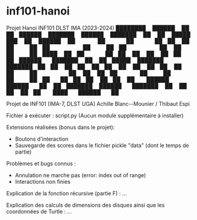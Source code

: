 # inf101-hanoi
Projet Hanoi INF101 DLST IMA (2023-2024)
████████  ██████  ██    ██ ██████  ███████     ██████  ███████     ██   ██  █████  ███    ██  ██████  ██ 
   ██    ██    ██ ██    ██ ██   ██ ██          ██   ██ ██          ██   ██ ██   ██ ████   ██ ██    ██ ██ 
   ██    ██    ██ ██    ██ ██████  ███████     ██   ██ █████       ███████ ███████ ██ ██  ██ ██    ██ ██ 
   ██    ██    ██ ██    ██ ██   ██      ██     ██   ██ ██          ██   ██ ██   ██ ██  ██ ██ ██    ██ ██ 
   ██     ██████   ██████  ██   ██ ███████     ██████  ███████     ██   ██ ██   ██ ██   ████  ██████  ██ 

Projet de INF101 (IMA-7, DLST UGA)
Achille Blanc--Mounier / Thibaut Espi

Fichier à exécuter : script.py 
(Aucun module supplémentaire à installer)

Extensions réalisées (bonus dans le projet):
- Boutons d'interaction
- Sauvegarde des scores dans le fichier pickle "data" (dont le temps de partie)

Problèmes et bugs connus :
- Annulation ne marche pas (error: index out of range)
- Interactions non finies

Explication de la fonction récursive (partie F) :
...

Explication des calculs de dimensions des disques ainsi que les coordonnées de Turtle :
...
